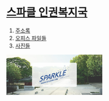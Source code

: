 <head>
<meta charset="utf-8">
<title> 스파클 인권복지국 </title>
</head>

<body>

<h1> <a href="Sparkle.html"> 스파클 인권복지국</a> </h1>

<ol>
<li> <a href = "phone_numbers.html"> 주소록</a></li>
<li> <a href = "office_files"> 오피스 파일들</a></li>
<li> <a href = "photos"> 사진들 </a> </li>
</ol>

<img src = "sparkle.jpg" width = "50%">

</body>
